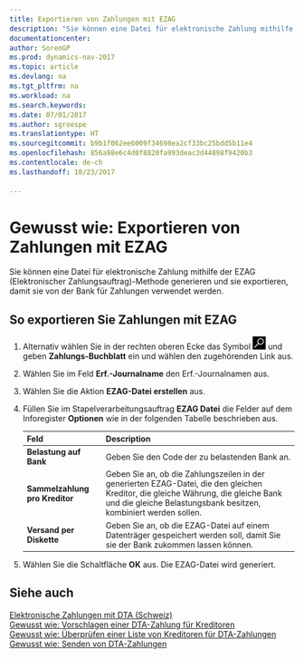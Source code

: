 ```yaml
---
title: Exportieren von Zahlungen mit EZAG
description: "Sie können eine Datei für elektronische Zahlung mithilfe der EZAG (Elektronischer Zahlungsauftrag)-Methode generieren und sie exportieren, damit sie von der Bank für Zahlungen verwendet werden."
documentationcenter: 
author: SorenGP
ms.prod: dynamics-nav-2017
ms.topic: article
ms.devlang: na
ms.tgt_pltfrm: na
ms.workload: na
ms.search.keywords: 
ms.date: 07/01/2017
ms.author: sgroespe
ms.translationtype: HT
ms.sourcegitcommit: b9b1f062ee6009f34698ea2cf33bc25bdd5b11e4
ms.openlocfilehash: 856a98e6c4d0f8820fa993deac3d44898f9420b3
ms.contentlocale: de-ch
ms.lasthandoff: 10/23/2017

---
```

# <a name="how-to-export-payments-using-ezag"></a>Gewusst wie: Exportieren von Zahlungen mit EZAG
Sie können eine Datei für elektronische Zahlung mithilfe der EZAG (Elektronischer Zahlungsauftrag)-Methode generieren und sie exportieren, damit sie von der Bank für Zahlungen verwendet werden.  

## <a name="to-export-payments-using-ezag"></a>So exportieren Sie Zahlungen mit EZAG  

1.  Alternativ wählen Sie in der rechten oberen Ecke das Symbol ![Nach Seite oder Bericht suchen](../../media/ui-search/search_small.png "Nach Seite oder Bericht suchen") und geben **Zahlungs-Buchblatt** ein und wählen den zugehörenden Link aus.  
2.  Wählen Sie im Feld **Erf.-Journalname** den Erf.-Journalnamen aus.  
3.  Wählen Sie die Aktion **EZAG-Datei erstellen** aus.  
4.  Füllen Sie im Stapelverarbeitungsauftrag **EZAG Datei** die Felder auf dem Inforegister **Optionen** wie in der folgenden Tabelle beschrieben aus.  

    |Feld|Description|  
    |---------------------------------|---------------------------------------|  
    |**Belastung auf Bank**|Geben Sie den Code der zu belastenden Bank an.|  
    |**Sammelzahlung pro Kreditor**|Geben Sie an, ob die Zahlungszeilen in der generierten EZAG-Datei, die den gleichen Kreditor, die gleiche Währung, die gleiche Bank und die gleiche Belastungsbank besitzen, kombiniert werden sollen.|  
    |**Versand per Diskette**|Geben Sie an, ob die EZAG-Datei auf einem Datenträger gespeichert werden soll, damit Sie sie der Bank zukommen lassen können.|  

5.  Wählen Sie die Schaltfläche **OK** aus. Die EZAG-Datei wird generiert.  

## <a name="see-also"></a>Siehe auch  
 [Elektronische Zahlungen mit DTA (Schweiz)](swiss-electronic-payments-using-dta.md)   
 [Gewusst wie: Vorschlagen einer DTA-Zahlung für Kreditoren](how-to-suggest-dta-payment-for-vendors.md)   
 [Gewusst wie: Überprüfen einer Liste von Kreditoren für DTA-Zahlungen](how-to-verify-a-list-of-vendors-for-dta-payments.md)   
 [Gewusst wie: Senden von DTA-Zahlungen](how-to-submit-dta-payments.md) 

